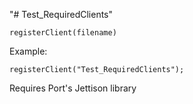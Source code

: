 "# Test_RequiredClients"

```
registerClient(filename)
```

Example:

```
registerClient("Test_RequiredClients");
```

Requires Port's Jettison library
